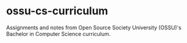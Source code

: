 # ossu-cs-curriculum
Assignments and notes from Open Source Society University (OSSU)'s Bachelor in Computer Science curriculum.
